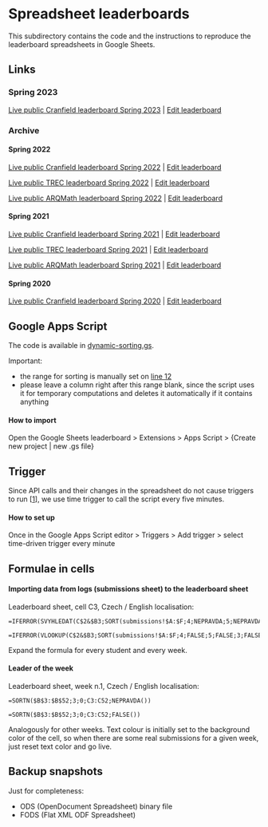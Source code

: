 # Spreadsheet leaderboards

This subdirectory contains the code and the instructions
to reproduce the leaderboard spreadsheets in Google Sheets.

## Links

### Spring 2023

[Live public Cranfield leaderboard Spring 2023][leaderboard-cranfield-2023] | [Edit leaderboard][leaderboard-cranfield-2023-sheets]

[leaderboard-cranfield-2023]: https://docs.google.com/spreadsheets/d/e/2PACX-1vSXuOTclZfHWYxh2rf7hfMeLvcCuE5UsJu7BzteyunhPw3z4YNZjCovjmMB6SnDdgjGyenOgdochaEq/pubhtml
[leaderboard-cranfield-2023-sheets]: https://docs.google.com/spreadsheets/d/1kDRTDUCPTOi0crgIO_WqctuvCazTmZ4V_EoVSvb6VQI/edit?usp=sharing

### Archive

#### Spring 2022

[Live public Cranfield leaderboard Spring 2022][leaderboard-cranfield-2022] | [Edit leaderboard][leaderboard-cranfield-2022-sheets]

[Live public TREC leaderboard Spring 2022][leaderboard-trec-2022] | [Edit leaderboard][leaderboard-trec-2022-sheets]

[Live public ARQMath leaderboard Spring 2022][leaderboard-arqmath-2022] | [Edit leaderboard][leaderboard-arqmath-2022-sheets]

[leaderboard-cranfield-2022]: https://docs.google.com/spreadsheets/d/e/2PACX-1vT0FoFzCptIYKDsbcv8LebhZDe_20GFeBAPmS-VyImlWbqET0T7I2iWy59p9SHbUe3LX1yJMhALPcCY/pubhtml
[leaderboard-cranfield-2022-sheets]: https://docs.google.com/spreadsheets/d/1TFE4RAx_kjaAkwhSRudel17kPunzD-C6BuNeZYzuzFk/edit?usp=sharing

[leaderboard-trec-2022]:https://docs.google.com/spreadsheets/d/e/2PACX-1vQPMjEwGPte34q6vT0CfT2NzmC6iDilpgG7s1cunr7eG5BY6T1OiHumbnwKrwrvQcj1e8-Pu96PiYc2/pubhtml
[leaderboard-trec-2022-sheets]: https://docs.google.com/spreadsheets/d/1QD-qS18fR0Q137dw_j8k73KwewsmeJsiB4SSzaXhbPs/edit?usp=sharing

[leaderboard-arqmath-2022]: https://docs.google.com/spreadsheets/d/e/2PACX-1vSF1I2TKhKqYc7kTxRfza__PTTQjrAtvezuQFm9I_lL3WsPSETE5yuxe8JyiN-7NvFjv4nZ8eCQ9aHg/pubhtml
[leaderboard-arqmath-2022-sheets]: https://docs.google.com/spreadsheets/d/1akHS9OSdN0_gu5xThJBSVAMKvUqAWg6sjO6vM6KCxfw/edit?usp=sharing

#### Spring 2021

[Live public Cranfield leaderboard Spring 2021][leaderboard-cranfield-2021] | [Edit leaderboard][leaderboard-cranfield-2021-sheets]

[Live public TREC leaderboard Spring 2021][leaderboard-trec-2021] | [Edit leaderboard][leaderboard-trec-2021-sheets]

[Live public ARQMath leaderboard Spring 2021][leaderboard-arqmath-2021] | [Edit leaderboard][leaderboard-arqmath-2021-sheets]

[leaderboard-cranfield-2021]: https://docs.google.com/spreadsheets/d/e/2PACX-1vRRR4eDkQIWx5FSU08Uj5DciWwxNfHJeLruNR1T0WW9xmSsYl457Zqv5SlA1jfvsYHpsaUw_8P3z1OF/pubhtml
[leaderboard-cranfield-2021-sheets]: https://docs.google.com/spreadsheets/d/1CNeZESOrPxBs3U0FeGtaDPLJQkb2Ubsr0aCvyNIwdtM/edit?usp=sharing

[leaderboard-trec-2021]:https://docs.google.com/spreadsheets/d/e/2PACX-1vQ33YdFZtGH6g2bDbkD9aLozLdVVGNuP09sRh-F9d_EY9nWntOrLHSyNATFsXw4v9lw3UA3vOzl5l0s/pubhtml
[leaderboard-trec-2021-sheets]: https://docs.google.com/spreadsheets/d/1eiyase14FrSJs24_LjTSdPwOWOdqutDZhnl33ztBycc/edit?usp=sharing

[leaderboard-arqmath-2021]: https://docs.google.com/spreadsheets/d/e/2PACX-1vQb_L4ZL5vglRMJBMDn334JHL6xfGVXVz-D1YnZduXTZe4Pj_abKSpe_qnu2gkQEBV5jXEgFyge_Jtu/pubhtml
[leaderboard-arqmath-2021-sheets]: https://docs.google.com/spreadsheets/d/1XXR_3UsjUTxQApU5RRce1Zv4G_0uMJXoaEb0GejU868/edit?usp=sharing

#### Spring 2020

[Live public Cranfield leaderboard Spring 2020][leaderboard-cranfield-2020] | [Edit leaderboard][leaderboard-cranfield-2020-sheets]

[leaderboard-cranfield-2020]: https://docs.google.com/spreadsheets/d/e/2PACX-1vSGTg_Agc0SowDIsDDsaBN_UD-9r-F2eSpozyvVA8F51YHt3GmAle3niaCoj0ocazjDm01OJNgNEykZ/pubhtml
[leaderboard-cranfield-2020-sheets]: https://docs.google.com/spreadsheets/d/1f9P3bn17n2rHGCxBnn3GVr57PF5hMWJEILp06Uq7Jnk/edit?usp=sharing

## Google Apps Script

The code is available in [dynamic-sorting.gs](./dynamic-sorting.gs).

Important:
* the range for sorting is manually set on [line 12](./dynamic-sorting.gs#L12)
* please leave a column right after this range blank, since the script uses it
  for temporary computations and deletes it automatically if it contains
  anything

#### How to import

Open the Google Sheets leaderboard > Extensions > Apps Script > {Create new
project | new .gs file}

## Trigger

Since API calls and their changes in the spreadsheet do not cause triggers to
run [[1][1]], we use time trigger to call the script every five minutes.

#### How to set up

Once in the Google Apps Script editor > Triggers > Add trigger > select
time-driven trigger every minute

## Formulae in cells

#### Importing data from logs (submissions sheet) to the leaderboard sheet

Leaderboard sheet, cell C3, Czech / English localisation:
```
=IFERROR(SVYHLEDAT(C$2&$B3;SORT(submissions!$A:$F;4;NEPRAVDA;5;NEPRAVDA;3;NEPRAVDA);6;NEPRAVDA))
```
```
=IFERROR(VLOOKUP(C$2&$B3;SORT(submissions!$A:$F;4;FALSE;5;FALSE;3;FALSE);6;FALSE))
```

Expand the formula for every student and every week.

<!--
Submissions sheet, cell A1, Czech equals English localisation:
```
=CONCAT(D1;E1)
```
-->

#### Leader of the week

Leaderboard sheet, week n.1, Czech / English localisation:
```
=SORTN($B$3:$B$52;3;0;C3:C52;NEPRAVDA())
```
```
=SORTN($B$3:$B$52;3;0;C3:C52;FALSE())
```

Analogously for other weeks. Text colour is initially set to the
background color of the cell, so when there are some real submissions
for a given week, just reset text color and go live.


## Backup snapshots

Just for completeness:
* ODS (OpenDocument Spreadsheet) binary file
* FODS (Flat XML ODF Spreadsheet)


[1]: https://developers.google.com/apps-script/guides/triggers
